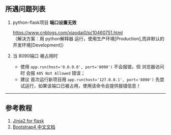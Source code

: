 ## 所遇问题列表

1. python-flask项目 **端口设置无效**
    
    https://www.cnblogs.com/xiaodai0/p/10460751.html
    <br>（解决方案：用 python解释器 运行，使用生产环境[Production],而非默认的开发环境[Development]）
    
2. 当 8090端口 被占用时

    - 使用 `app.run(host='0.0.0.0', port='8090')` 不会报错，但 浏览器访问时 会报 `405 Not Allowed` 错误；
    - 建议 首次运行新项目用 `app.run(host='127.0.0.1', port='8090')` 先尝试运行，如果该端口已被占用，使用该命令会提供报错信息！


---

## 参考教程

1. [Jinja2 for flask](http://jinja.pocoo.org/docs/2.10/templates/#synopsis)
2. [Bootstrap4 中文文档](http://bs4.ntp.org.cn/)
